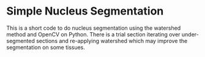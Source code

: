 # Simple Nucleus Segmentation

This is a short code to do nucleus segmentation using the watershed method and OpenCV on Python. There is a trial section iterating over under-segmented sections and re-applying watershed which may improve the segmentation on some tissues. 
